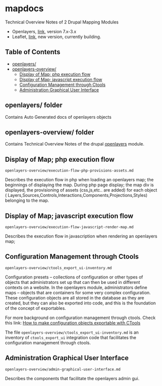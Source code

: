 # mapdocs
Technical Overview Notes of 2 Drupal Mapping Modules

- Openlayers, <a href="https://www.drupal.org/project/openlayers" target="_blank">link</a>, version 7.x-3.x
- Leaflet, <a href="https://www.drupal.org/project/leaflet" target="_blank">link</a>, new version, currently building.

## Table of Contents

- [openlayers/](#s1)
- [openlayers-overview/](#s2)
  * [Display of Map; php execution flow](#s2.1)
  * [Display of Map; javascript execution flow](#s2.2)
  * [Configuration Management through Ctools](#s2.3)
  * [Administration Graphical User Interface](#s2.4)

<a name="s1"></a>
## openlayers/ folder

Contains Auto Generated docs of openlayers objects

<a name="s2"></a>
## openlayers-overview/ folder

Contains Technical Overview Notes of the drupal <a href="https://www.drupal.org/project/openlayers" target="_blank">openlayers</a> module.

<a name="s2.1"></a>
## Display of Map; php execution flow
`openlayers-overview/execution-flow-php-provisions-assets.md`

Describes the execution flow in php when loading an openlayers map; the beginnings of displaying the map. During php page display; the map div is displayed, the provisioning of assets (css,js,etc.. are added) for each object  (
Layers,Sources,Controls,Interactions,Components,Projections,Styles) belonging to the map.

<a name="s2.2"></a>
## Display of Map; javascript execution flow
`openlayers-overview/execution-flow-javascript-render-map.md`

Describes the execution flow in javascription when rendering an openlayers map;

<a name="s2.3"></a>
## Configuration Management through Ctools
`openlayers-overview/ctools_export_ui-inventory.md`

Configuration presets – collections of configuration or other types of objects that administrators set up that can then be used in different contexts on a website. In the openlayers module, administrators define maps – objects that are containers for some very complex configuration. These configuration objects are all stored in the database as they are created, but they can also be exported into code, and this is the foundation of the concept of exportables.

For more background on configuration management through ctools. Check this link:
<a href="https://www.drupal.org/node/928026" target="_blank">How to make configuration objects exportable with CTools</a>

The file `openlayers-overview/ctools_export_ui-inventory.md` is an inventory of `ctools_export_ui` integration code that facilitates the configuration management through ctools.

<a name="s2.4"></a>
## Administration Graphical User Interface
`openlayers-overview/admin-graphical-user-interface.md`

Describes the components that facilitate the openlayers admin gui.
